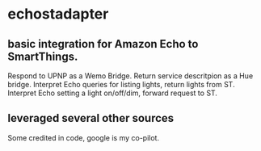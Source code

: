 # echostadapter

## basic integration for Amazon Echo to SmartThings.

Respond to UPNP as a Wemo Bridge. Return service descritpion as a Hue bridge. Interpret Echo queries for listing lights, return lights from ST. Interpret Echo setting a light on/off/dim, forward request to ST.

## leveraged several other sources

Some credited in code, google is my co-pilot.
